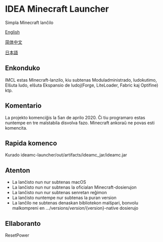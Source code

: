 # IDEA Minecraft Launcher
Simpla Minecraft lanĉilo

[English](README.md)

[简体中文](README_zh.md)

[日本語](README_ja.md)
## Enkonduko
IMCL estas Minecraft-lanzilo, kiu subtenas Moduladministrado, ludokutimo, Elŝuta ludo, elŝuta Ekspansio de ludoj(Forge, LiteLoader, Fabric kaj Optifine) ktp.
## Komentario
La projekto komenciĝis la 5an de aprilo 2020. Ĉi tiu programaro estas nuntempe en tre malstabila disvolva fazo. Minecraft ankoraŭ ne povas esti komencita.
## Rapida komenco
Kurado ideamc-launcher/out/artifacts/ideamc_jar/ideamc.jar
## Atenton
- La lanĉisto nun nur subtenas macOS
- La lanĉisto nun nur subtenas la oficialan Minecraft-dosierujon
- La lanĉisto nun nur subtenas senretan reĝimon
- La lanĉisto nuntempe nur subtenas la puran version
- La lanĉilo ne subtenas denaskan bibliotekon malŝpari, bonvolu malkompreni en .../versions/${version}/${version}-native dosierujo
## Ellaboranto
ResetPower